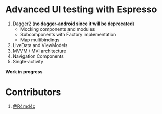 # Advanced UI testing with Espresso

1. Dagger2 (**no dagger-android since it will be deprecated**)
     - Mocking components and modules
     - Subcomponents with Factory implementation
     - Map multibindings
2. LiveData and ViewModels
3. MVVM / MVI architecture
4. Navigation Components
5. Single-activity

**Work in progress**

# Contributors
1. [@R4md4c](https://twitter.com/R4md4c)
